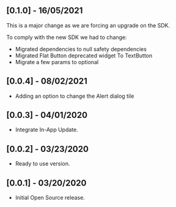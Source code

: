 ## [0.1.0] - 16/05/2021
This is a major change as we are forcing an upgrade on the SDK.

To comply with the new SDK we had to change:
- Migrated dependencies to null safety dependencies
- Migrated Flat Button deprecated widget To TextButton
- Migrate a few params to optional

## [0.0.4] - 08/02/2021
- Adding an option to change the Alert dialog tile

## [0.0.3] - 04/01/2020

- Integrate In-App Update.

## [0.0.2] - 03/23/2020

- Ready to use version.

## [0.0.1] - 03/20/2020

- Initial Open Source release.
